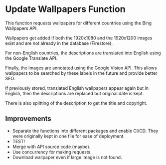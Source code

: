 # Update Wallpapers Function

This function requests wallpapers for different countries using the Bing Wallpapers API.

Wallpapers get added if both the 1920x1080 and the 1920x1200 images exist and are not already in the database (Firestore).

For non-English countries, the descriptions are translated into English using the Google Translate API.

Finally, the images are annotated using the Google Vision API. This allows wallpapers to be searched by these labels in the future and provide better SEO.

If previously stored, translated English wallpapers appear again but in English, then the descriptions are replaced but original date is kept.

There is also splitting of the description to get the title and copyright.

## Improvements
- Separate the functions into different packages and enable CI/CD. They were originally kept in one file for ease of deployment.
- TEST!
- Merge with API source code (maybe).
- Use concurrency for making requests.
- Download wallpaper even if large image is not found.

